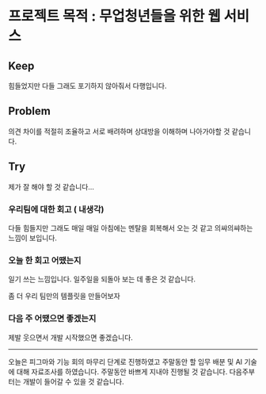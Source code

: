 # 프로젝트 목적 : 무업청년들을 위한 웹 서비스
## Keep
힘들었지만 다들 그래도 포기하지 않아줘서 다행입니다.

## Problem
의견 차이를 적절히 조율하고 서로 배려하며 상대방을 이해하며 나아가야할 것 같습니다.

## Try
제가 잘 해야 할 것 같습니다…

 

### 우리팀에 대한 회고 ( 내생각)
다들 힘들지만 그래도 매일 매일 아침에는 멘탈을 회복해서 오는 것 같고 의쌰의쌰하는 느낌이 보입니다. 

### 오늘 한 회고 어땠는지
일기 쓰는 느낌입니다. 일주일을 되돌아 보는 데 좋은 것 같습니다.

좀 더 우리 팀만의 템플릿을 만들어보자

### 다음 주 어땠으면 좋겠는지
제발 웃으면서 개발 시작했으면 좋겠습니다.


---
오늘은 피그마와 기능 회의 마무리 단계로 진행하였고
주말동안 할 임무 배분 및 AI 기술에 대해 자료조사를 하였습니다.
주말동안 바쁘게 지내야 진행될 것 같습니다.
다음주부터는 개발이 들어갈 수 있을 것 같습니다.
